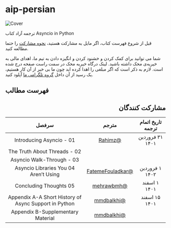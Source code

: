 # aip-persian
![Cover](cover.png)

ترجمه آزاد کتاب Asyncio in Python

قبل از شروع فهرست کتاب، اگر مایل به مشارکت هستید، [نحوه مشارکت](CONTRIBUTING.md) را حتما مطالعه کنید.

شما می توانید برای کمک کردن و خشنود کردن و انگیزه دادن به تیم ما، اهدای مالی به خیریه‌ی محک داشته باشید.
لینک درگاه خیریه محک در سمت راست صفحه درج شده است. لازم به ذکر است که اگر مبلغی را اهدا کرده اید چون ما بی خبر از آن کار هستیم، یک رسید از آن داخل [گروه تلگرامی ما](https://t.me/dfp_farsi) آپلود کنید.

## فهرست مطالب

<div dir="rtl">

## مشارکت کنندگان

| تاریخ اتمام ترجمه      | مترجم | سرفصل     |
| :---:        |    :----:   |          :---: |
| ۳۱ فروردین ۱۴۰۱ | [@Rahimz](https://github.com/Rahimz) | 01 - Introducing Asyncio  |
| |  | 02 - The Truth About Threads |
| || 03 - Asyncio Walk-Through |
| ۱ فروردین ۱۴۰۲ | [@FatemeFouladkar](https://github.com/FatemeFouladkar) | 04 Asyncio Libraries You Aren’t Using |
| ۱ اسفند ۱۴۰۱| [@mehrawbmh](https://github.com/mehrawbmh) | 05 Concluding Thoughts |
| ۱۵ اسفند ۱۴۰۱ | [@mmdbalkhi](https://github.com/mmdbalkhi) | Appendix A-A Short History of Async Support in Python |
| | [@mmdbalkhi](https://github.com/mmdbalkhi) | Appendix B-Supplementary Material |

</div>
